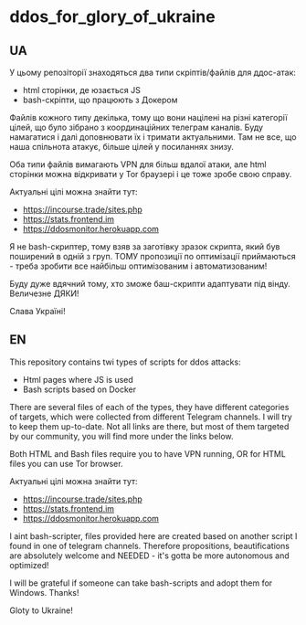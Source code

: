 # ddos_for_glory_of_ukraine
## UA
У цьому репозіторії знаходяться два типи скріптів/файлів для ддос-атак:
- html сторінки, де юзається JS 
- bash-скріпти, що працюють з Докером

Файлів кожного типу декілька, тому що вони націлені на різні категорії цілей, що було зібрано з координаційних телеграм каналів. Буду намагатися і далі доповнювати їх і тримати актуальними. Там не все, що наша спільнота атакує, більше цілей у посиланнях знизу.

Оба типи файлів вимагають VPN для більш вдалої атаки, але html сторінки можна відкривати у Tor браузері і це тоже зробе свою справу.

Актуальні цілі можна знайти тут:
- https://incourse.trade/sites.php
- https://stats.frontend.im
- https://ddosmonitor.herokuapp.com

Я не bash-скриптер, тому взяв за заготівку зразок скрипта, який був поширений в одній з груп. ТОМУ пропозиції по оптимізації приймаються - треба зробити все найбільш оптимізованим і автоматизованим!

Буду дуже вдячний тому, хто зможе баш-скрипти адаптувати під вінду. Величезне ДЯКИ!

Слава Україні!

## EN

This repository contains twi types of scripts for ddos attacks:
- Html pages where JS is used
- Bash scripts based on Docker

There are several files of each of the types, they have different categories of targets, which were collected from different Telegram channels. I will try to keep them up-to-date. Not all links are there, but most of them targeted by our community, you will find more under the links below.

Both HTML and Bash files require you to have VPN running, OR for HTML files you can use Tor browser.

Актуальні цілі можна знайти тут:
- https://incourse.trade/sites.php
- https://stats.frontend.im
- https://ddosmonitor.herokuapp.com

I aint bash-scripter, files provided here are created based on another script I found in one of telegram channels. Therefore propositions, beautifications are absolutely welcome and NEEDED - it's gotta be more autonomous and optimized!

I will be grateful if someone can take bash-scripts and adopt them for Windows. Thanks!

Gloty to Ukraine!


